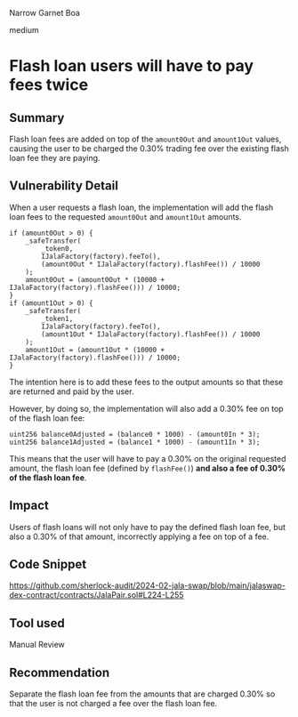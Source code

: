 Narrow Garnet Boa

medium

# Flash loan users will have to pay fees twice

## Summary

Flash loan fees are added on top of the `amount0Out` and `amount1Out` values, causing the user to be charged the 0.30% trading fee over the existing flash loan fee they are paying.

## Vulnerability Detail

When a user requests a flash loan, the implementation will add the flash loan fees to the requested `amount0Out` and `amount1Out` amounts.

```solidity
if (amount0Out > 0) {
    _safeTransfer(
        _token0,
        IJalaFactory(factory).feeTo(),
        (amount0Out * IJalaFactory(factory).flashFee()) / 10000
    );
    amount0Out = (amount0Out * (10000 + IJalaFactory(factory).flashFee())) / 10000;
}
if (amount1Out > 0) {
    _safeTransfer(
        _token1,
        IJalaFactory(factory).feeTo(),
        (amount1Out * IJalaFactory(factory).flashFee()) / 10000
    );
    amount1Out = (amount1Out * (10000 + IJalaFactory(factory).flashFee())) / 10000;
}
```

The intention here is to add these fees to the output amounts so that these are returned and paid by the user.

However, by doing so, the implementation will also add a 0.30% fee on top of the flash loan fee:

```solidity
uint256 balance0Adjusted = (balance0 * 1000) - (amount0In * 3);
uint256 balance1Adjusted = (balance1 * 1000) - (amount1In * 3);
```

This means that the user will have to pay a 0.30% on the original requested amount, the flash loan fee (defined by `flashFee()`) **and also a fee of 0.30% of the flash loan fee**.

## Impact

Users of flash loans will not only have to pay the defined flash loan fee, but also a 0.30% of that amount, incorrectly applying a fee on top of a fee.

## Code Snippet

https://github.com/sherlock-audit/2024-02-jala-swap/blob/main/jalaswap-dex-contract/contracts/JalaPair.sol#L224-L255

## Tool used

Manual Review

## Recommendation

Separate the flash loan fee from the amounts that are charged 0.30% so that the user is not charged a fee over the flash loan fee.
